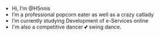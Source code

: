 - Hi, I’m @H5nnis
- I’m a professional popcorn eater as well as a crazy catlady
- I’m currently studying Development of e-Services online
- I'm also a competitive dancer 💕 swing dance.

<!---
H5nnis/H5nnis is a ✨ special ✨ repository because its `README.md` (this file) appears on your GitHub profile.
You can click the Preview link to take a look at your changes.
--->
